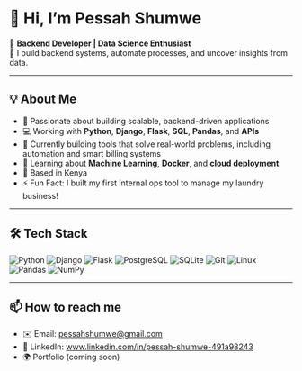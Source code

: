 # 👋 Hi, I’m Pessah Shumwe

🎯 **Backend Developer | Data Science Enthusiast**  
🔧 I build backend systems, automate processes, and uncover insights from data.  

---

## 💡 About Me

- 🧠 Passionate about building scalable, backend-driven applications  
- 💻 Working with **Python**, **Django**, **Flask**, **SQL**, **Pandas**, and **APIs**  
- 🔭 Currently building tools that solve real-world problems, including automation and smart billing systems  
- 🌱 Learning about **Machine Learning**, **Docker**, and **cloud deployment**  
- 📍 Based in Kenya  
- ⚡ Fun Fact: I built my first internal ops tool to manage my laundry business!

---

## 🛠️ Tech Stack

![Python](https://img.shields.io/badge/-Python-3776AB?style=flat&logo=python&logoColor=white)
![Django](https://img.shields.io/badge/-Django-092E20?style=flat&logo=django&logoColor=white)
![Flask](https://img.shields.io/badge/-Flask-000000?style=flat&logo=flask)
![PostgreSQL](https://img.shields.io/badge/-PostgreSQL-336791?style=flat&logo=postgresql&logoColor=white)
![SQLite](https://img.shields.io/badge/-SQLite-003B57?style=flat&logo=sqlite&logoColor=white)
![Git](https://img.shields.io/badge/-Git-F05032?style=flat&logo=git&logoColor=white)
![Linux](https://img.shields.io/badge/-Linux-FCC624?style=flat&logo=linux&logoColor=black)
![Pandas](https://img.shields.io/badge/-Pandas-150458?style=flat&logo=pandas)
![NumPy](https://img.shields.io/badge/-NumPy-013243?style=flat&logo=numpy)

---

## 📫 How to reach me

- ✉️ Email: pessahshumwe@gmail.com  
- 🔗 LinkedIn: www.linkedin.com/in/pessah-shumwe-491a98243  
- 🌍 Portfolio (coming soon)


<!--
**PSHUMWE/PSHUMWE** is a ✨ _special_ ✨ repository because its `README.md` (this file) appears on your GitHub profile.

Here are some ideas to get you started:

- 🔭 I’m currently working on ...
- 🌱 I’m currently learning ...
- 👯 I’m looking to collaborate on ...
- 🤔 I’m looking for help with ...
- 💬 Ask me about ...
- 📫 How to reach me: ...
- 😄 Pronouns: ...
- ⚡ Fun fact: ...
-->
